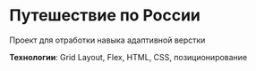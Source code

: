 # Путешествие по России

Проект для отработки навыка адаптивной верстки

**Технологии**: Grid Layout, Flex, HTML, CSS, позиционирование
